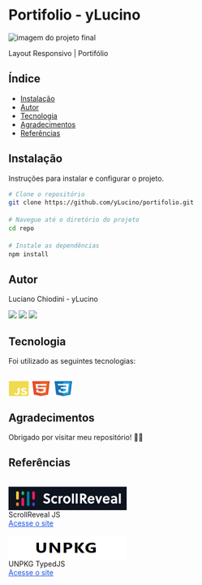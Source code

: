 # Portifolio - yLucino

<img src="assets/portfolioPreview.gif" alt="imagem do projeto final">

Layout Responsivo | Portifólio

## Índice

- [Instalação](#instalação)
- [Autor](#autor)
- [Tecnologia](#tecnologia)
- [Agradecimentos](#agradecimentos)
- [Referências](#Referências)


## Instalação

Instruções para instalar e configurar o projeto.

```sh
# Clone o repositório
git clone https://github.com/yLucino/portifolio.git

# Navegue até o diretório do projeto
cd repo

# Instale as dependências
npm install
```

## Autor

Luciano Chiodini - yLucino
<div> 
  <a href
="https://www.instagram.com/luci_ano_chi/" target="_blank"><img src="https://img.shields.io/badge/-Instagram-%23E4405F?style=for-the-badge&logo=instagram&logoColor=white" target="_blank"></a>
  <a href = "mailto:chiodiniluciano@gmail.com"><img src="https://img.shields.io/badge/-Gmail-%23333?style=for-the-badge&logo=gmail&logoColor=white" target="_blank"></a>
  <a href="https://www.linkedin.com/in/luciano-chiodini-6a35092b3/" target="_blank"><img src="https://img.shields.io/badge/-LinkedIn-%230077B5?style=for-the-badge&logo=linkedin&logoColor=white" target="_blank"></a>
</div>

## Tecnologia

Foi utilizado as seguintes tecnologias:
<div style="display: inline_block"><br>
  <img align="center" alt="Js" height="30" width="40" src="https://raw.githubusercontent.com/devicons/devicon/master/icons/javascript/javascript-plain.svg">
  <img align="center" alt="HTML" height="30" width="40" src="https://raw.githubusercontent.com/devicons/devicon/master/icons/html5/html5-original.svg">
  <img align="center" alt="CSS" height="30" width="40" src="https://raw.githubusercontent.com/devicons/devicon/master/icons/css3/css3-original.svg">
</div>

## Agradecimentos

Obrigado por visitar meu repositório! 🙂🫡

## Referências
<div style="display: inline_block"><br>
   <img align="center" alt="Js" height="46" width="233" src="assets/Captura de tela 2024-06-16 102750.png">
</div>
ScrollReveal JS <br>
<a style="color: #1d52e4;" href="https://scrollrevealjs.org/guide/customization.html" target="_blank">Acesse o site</a>

<div style="display: inline_block"><br>
   <img align="center" alt="Js" height="46" width="233" src="assets/Captura de tela 2024-06-16 104014.png">
</div>
UNPKG TypedJS <br>
<a style="color: #1d52e4;" href="https://unpkg.com/browse/typed.js@2.0.12/README.md" target="_blank">Acesse o site</a>


